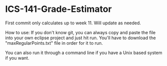# ICS-141-Grade-Estimator

First commit only calculates up to week 11. Will update as needed.


How to use:
If you don't know git, you can always copy and paste the file into your own eclipse project and just hit run.
You'll have to download the "maxRegularPoints.txt" file in order for it to run.

You can also run it through a command line if you have a Unix based system if you want. 
